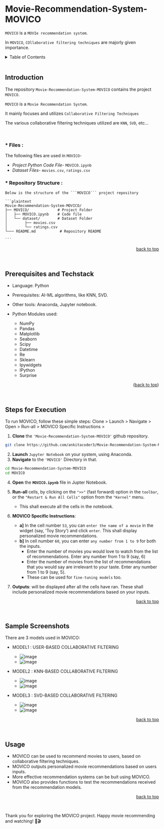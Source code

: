 <a name="readme-top"></a>


# Movie-Recommendation-System-MOVICO

```MOVICO``` is a ```MOVIe recommendation system```.

In ```MOVICO```, ```COllaborative filtering techniques``` are majorly given importance.


<details>
  <summary color= blue >Table of Contents</summary>
<li> Introduction</li>
<li> Prerequisites and Techstack</li>
<li> Steps for Execution </li>
<li> Sample Screenshots </li>
<li> Usage</li>
</details>
</br>

## Introduction
The repository ```Movie-Recommendation-System-MOVICO``` contains the project ```MOVICO```.

```MOVICO``` is a ```Movie Recommendation System```.

It mainly focuses and utilizes ```Collaborative Filtering Techniques``` 

The various collaborative filtering techniques utilized are ```KNN```, ```SVD```, etc...

<br>

### * <b>Files :</b>

  The following files are used in ```MOVICO```-
  * <i>Project Python Code File-</i> `MOVICO.ipynb`
  * <i>Dataset Files-</i> `movies.csv`, `ratings.csv`

### * <b>Repository Structure :</b>

    Below is the structure of the ```MOVICO``` project repository
  
    ```plaintext
    Movie-Recommendation-System-MOVICO/
    ├── MOVICO/             # Project Folder             
    │   ├── MOVICO.ipynb    # Code file
    │   └── dataset/        # Dataset Folder 
    │        ├── movies.csv      
    │        └── ratings.csv       
    └─── README.md           # Repository README
    
    ```
    
  <p align="right"><a href="#readme-top">back to top</a></p>
</br>

##  Prerequisites and Techstack

* Language: Python
* Prerequisites: AI-ML algorithms, like KNN, SVD.
* Other tools: Anaconda, Jupyter notebook.
* Python Modules used:
   * NumPy
  - Pandas
  - Matplotlib
  - Seaborn
  - Scipy
  - Datetime
  - Re
  - Sklearn
  - Ipywidgets
  - IPython
  - Surprise
    
  <p align="right">(<a href="#readme-top">back to top</a>)</p>
</br>

## Steps for Execution

To run MOVICO, follow these simple steps:
Clone > Launch > Navigate > Open > Run-all > MOVICO Specific Instructions >

 1. **Clone** the ``` 'Movie-Recommendation-System-MOVICO' ``` github repository.
  ```sh [
  git clone https://github.com/ankitacoder3/Movie-Recommendation-System-MOVICO.git
  ```
2. **Launch** ```Jupyter Notebook``` on your system, using Anaconda.
3. **Navigate** to the ``` 'MOVICO' ``` Directory in that.
  ```sh
  cd Movie-Recommendation-System-MOVICO
  cd MOVICO
  ```
  4. **Open** the **```MOVICO.ipynb```** file in Jupter Notebook. 


2. **Run-all** cells, by clicking on the ``` ">>" ``` (fast forward) option in the ```toolbar```, or the ``` "Restart & Run All Cells" ``` option from the ```"Kernel"``` menu.
     * This shall execute all the cells in the notebook.

4. **MOVICO Specific Instructions**:
     * **a]** In the cell number ```53```, you can ```enter the name of a movie``` in the widget (say, 'Toy Story') and click ```enter```.  This shall display personalized movie recommendations.
     * **b]** In cell number ```60```, you can enter ```any number from 1 to 9``` for both the inputs.
        * Enter the number of movies you would love to watch from the list of recommendations. Enter any number from 1 to 9 (say, 6)
        * Enter the number of movies from the list of recommendations that you would say are irrelevant to your taste. Enter any number from 1 to 9 (say, 5).
        * These can be used for ```fine-tuning models``` too.

7. **Outputs**: will be displayed after all the cells have ran. These shall include personalized movie recommendations based on your inputs.

  <p align="right"><a href="#readme-top">back to top</a></p>
</br>

## Sample Screenshots

There are 3 models used in MOVICO:

* MODEL1 : USER-BASED COLLABORATIVE FILTERING
  * ![image](https://github.com/ankitacoder3/Movie-Recommendation-System-MOVICO/assets/73939061/a96f5f41-7376-4410-83dc-2566663512c9)
  * ![image](https://github.com/ankitacoder3/Movie-Recommendation-System-MOVICO/assets/73939061/e1f6e0b9-ea55-480d-aa1b-977dc476eecf)

  
* MODEL2 : KNN-BASED COLLABORATIVE FILTERING
  * ![image](https://github.com/ankitacoder3/Movie-Recommendation-System-MOVICO/assets/73939061/cf882aa5-8474-4091-84f8-7dcbe38336e6)
  * ![image](https://github.com/ankitacoder3/Movie-Recommendation-System-MOVICO/assets/73939061/531ae7b9-4492-4f7b-83b5-c20c89fdd7a2)

* MODEL3 : SVD-BASED COLLABORATIVE FILTERING
  * ![image](https://github.com/ankitacoder3/Movie-Recommendation-System-MOVICO/assets/73939061/a3d60253-b240-40bc-bb11-663cdf3b6269)
  * ![image](https://github.com/ankitacoder3/Movie-Recommendation-System-MOVICO/assets/73939061/5e754a09-c89f-4abf-8409-7983223d1680)

  <p align="right"><a href="#readme-top">back to top</a></p>
</br>

## Usage
* MOVICO can be used to recommend movies to users, based on collaborative filtering techniques.
* MOVICO outputs personalized movie recommendations based on users inputs.
* More effective recommendation systems can be buit using MOVICO.
* MOVICO also provides functions to test the recommendations received from the recommendation models.
  <p align="right"><a href="#readme-top">back to top</a></p>
</br>

Thank you for exploring the MOVICO project. Happy movie recommending and watching! 🍿🎬
